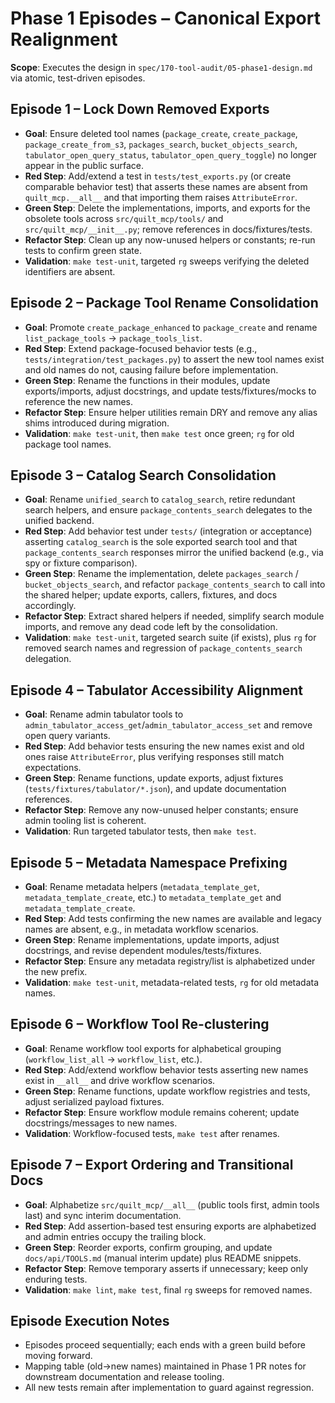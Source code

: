 <!-- markdownlint-disable MD013 -->
# Phase 1 Episodes – Canonical Export Realignment

**Scope**: Executes the design in `spec/170-tool-audit/05-phase1-design.md` via atomic, test-driven episodes.

## Episode 1 – Lock Down Removed Exports

- **Goal**: Ensure deleted tool names (`package_create`, `create_package`, `package_create_from_s3`, `packages_search`, `bucket_objects_search`, `tabulator_open_query_status`, `tabulator_open_query_toggle`) no longer appear in the public surface.
- **Red Step**: Add/extend a test in `tests/test_exports.py` (or create comparable behavior test) that asserts these names are absent from `quilt_mcp.__all__` and that importing them raises `AttributeError`.
- **Green Step**: Delete the implementations, imports, and exports for the obsolete tools across `src/quilt_mcp/tools/` and `src/quilt_mcp/__init__.py`; remove references in docs/fixtures/tests.
- **Refactor Step**: Clean up any now-unused helpers or constants; re-run tests to confirm green state.
- **Validation**: `make test-unit`, targeted `rg` sweeps verifying the deleted identifiers are absent.

## Episode 2 – Package Tool Rename Consolidation

- **Goal**: Promote `create_package_enhanced` to `package_create` and rename `list_package_tools` → `package_tools_list`.
- **Red Step**: Extend package-focused behavior tests (e.g., `tests/integration/test_packages.py`) to assert the new tool names exist and old names do not, causing failure before implementation.
- **Green Step**: Rename the functions in their modules, update exports/imports, adjust docstrings, and update tests/fixtures/mocks to reference the new names.
- **Refactor Step**: Ensure helper utilities remain DRY and remove any alias shims introduced during migration.
- **Validation**: `make test-unit`, then `make test` once green; `rg` for old package tool names.

## Episode 3 – Catalog Search Consolidation

- **Goal**: Rename `unified_search` to `catalog_search`, retire redundant search helpers, and ensure `package_contents_search` delegates to the unified backend.
- **Red Step**: Add behavior test under `tests/` (integration or acceptance) asserting `catalog_search` is the sole exported search tool and that `package_contents_search` responses mirror the unified backend (e.g., via spy or fixture comparison).
- **Green Step**: Rename the implementation, delete `packages_search` / `bucket_objects_search`, and refactor `package_contents_search` to call into the shared helper; update exports, callers, fixtures, and docs accordingly.
- **Refactor Step**: Extract shared helpers if needed, simplify search module imports, and remove any dead code left by the consolidation.
- **Validation**: `make test-unit`, targeted search suite (if exists), plus `rg` for removed search names and regression of `package_contents_search` delegation.

## Episode 4 – Tabulator Accessibility Alignment

- **Goal**: Rename admin tabulator tools to `admin_tabulator_access_get`/`admin_tabulator_access_set` and remove open query variants.
- **Red Step**: Add behavior tests ensuring the new names exist and old ones raise `AttributeError`, plus verifying responses still match expectations.
- **Green Step**: Rename functions, update exports, adjust fixtures (`tests/fixtures/tabulator/*.json`), and update documentation references.
- **Refactor Step**: Remove any now-unused helper constants; ensure admin tooling list is coherent.
- **Validation**: Run targeted tabulator tests, then `make test`.

## Episode 5 – Metadata Namespace Prefixing

- **Goal**: Rename metadata helpers (`metadata_template_get`, `metadata_template_create`, etc.) to `metadata_template_get` and `metadata_template_create`.
- **Red Step**: Add tests confirming the new names are available and legacy names are absent, e.g., in metadata workflow scenarios.
- **Green Step**: Rename implementations, update imports, adjust docstrings, and revise dependent modules/tests/fixtures.
- **Refactor Step**: Ensure any metadata registry/list is alphabetized under the new prefix.
- **Validation**: `make test-unit`, metadata-related tests, `rg` for old metadata names.

## Episode 6 – Workflow Tool Re-clustering

- **Goal**: Rename workflow tool exports for alphabetical grouping (`workflow_list_all` → `workflow_list`, etc.).
- **Red Step**: Add/extend workflow behavior tests asserting new names exist in `__all__` and drive workflow scenarios.
- **Green Step**: Rename functions, update workflow registries and tests, adjust serialized payload fixtures.
- **Refactor Step**: Ensure workflow module remains coherent; update docstrings/messages to new names.
- **Validation**: Workflow-focused tests, `make test` after renames.

## Episode 7 – Export Ordering and Transitional Docs

- **Goal**: Alphabetize `src/quilt_mcp/__all__` (public tools first, admin tools last) and sync interim documentation.
- **Red Step**: Add assertion-based test ensuring exports are alphabetized and admin entries occupy the trailing block.
- **Green Step**: Reorder exports, confirm grouping, and update `docs/api/TOOLS.md` (manual interim update) plus README snippets.
- **Refactor Step**: Remove temporary asserts if unnecessary; keep only enduring tests.
- **Validation**: `make lint`, `make test`, final `rg` sweeps for removed names.

## Episode Execution Notes

- Episodes proceed sequentially; each ends with a green build before moving forward.
- Mapping table (old→new names) maintained in Phase 1 PR notes for downstream documentation and release tooling.
- All new tests remain after implementation to guard against regression.
